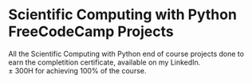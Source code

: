 # Scientific Computing with Python FreeCodeCamp Projects
All the Scientific Computing with Python end of course projects done to earn the completition certificate, available on my LinkedIn.
<br> ± 300H for achieving 100% of the course.
